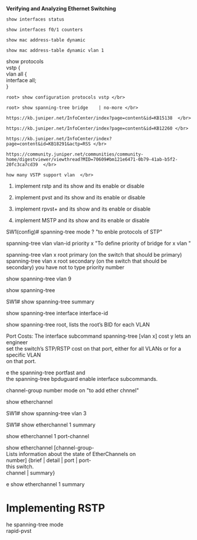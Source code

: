 

**Verifying and Analyzing Ethernet Switching**

`show interfaces status`

`show interfaces f0/1 counters`

`show mac address-table dynamic`

`show mac address-table dynamic vlan 1`





show protocols </br>
vstp { </br>
    vlan all { </br>
        interface all; </br>
    } </br>
    
   
    
    root> show configuration protocols vstp </br>
    
    root> show spanning-tree bridge    | no-more </br>
    
    https://kb.juniper.net/InfoCenter/index?page=content&id=KB15138  </br>
    
    https://kb.juniper.net/InfoCenter/index?page=content&id=KB12260 </br>
    
    https://kb.juniper.net/InfoCenter/index?page=content&id=KB18291&actp=RSS </br>
    
    https://community.juniper.net/communities/community-home/digestviewer/viewthread?MID=70609#bm121e6471-0b79-41ab-b5f2-20fc3ca7cd39  </br>
    
    how many VSTP support vlan  </br>
    
1. implement rstp and its show and its enable or disable </br>

2. implement pvst and its show and its enable or disable </br>

3. implement rpvst+ and its show and its enable or disable </br>

4. implement MSTP and its show and its enable or disable </br>

SW1(config)# spanning-tree mode ? "to enble protocols of STP" </br>

spanning-tree vlan vlan-id priority x "To define priority of bridge for x vlan " </br>

spanning-tree vlan x root primary (on the switch that should be primary) </br>
spanning-tree vlan x root secondary (on the switch that should be secondary) you have not to type priority number </br>

 show spanning-tree vlan 9 </br>
 
 show spanning-tree </br>
 
 SW1# show spanning-tree summary </br>
 
 show spanning-tree interface interface-id </br>
 
 show spanning-tree root, lists the root’s BID for each VLAN </br>
 
 Port Costs: The interface subcommand spanning-tree [vlan x] cost y lets an engineer </br>
set the switch’s STP/RSTP cost on that port, either for all VLANs or for a specific VLAN </br>
on that port. </br>

e the spanning-tree portfast and </br>
the spanning-tree bpduguard enable interface subcommands. </br>

 channel-group number mode on "to add ether chnnel" </br>
 
 show etherchannel </br>
 
 SW1# show spanning-tree vlan 3 </br>
 
 SW1# show etherchannel 1 summary </br>
 
  show etherchannel 1 port-channel </br>
 
 show etherchannel [channel-group- </br>
 Lists information about the state of EtherChannels on </br>
number] {brief | detail | port | port- </br>
 this switch.</br>
channel | summary} </br>
 
 e show etherchannel 1 summary </br>
 
# Implementing RSTP </br>
 
 he spanning-tree mode </br>
rapid-pvst </br> 

    
